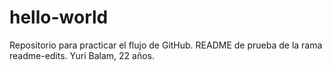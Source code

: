 # hello-world
Repositorio para practicar el flujo de GitHub.
README de prueba de la rama readme-edits.
Yuri Balam, 22 años.
